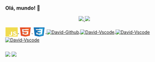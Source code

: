 ### Olá, mundo! 👋

<!--
**erikbenficas/erikbenficas** is a ✨ _special_ ✨ repository because its `README.md` (this file) appears on your GitHub profile.

💻 Apaixonado por tecnologia
👨🏾‍💻 Amante dos códigos
📊 Espírito de empreendedor
✅ Problemas solucionados

-->

<div align="center">
  <a href="https://github.com/erikbenficas">
  <img height="180em" src="https://github-readme-stats.vercel.app/api?username=erikbenficas&show_icons=true&theme=cobalt&include_all_commits=true&count_private=true"/>
  <img height="180em" src="https://github-readme-stats.vercel.app/api/top-langs/?username=erikbenficas&layout=compact&langs_count=7&theme=cobalt"/>
</div>
  
  <div style="display: inline_block"><br>
  <img align="center" alt="David-Js" height="30" width="40" src="https://raw.githubusercontent.com/devicons/devicon/master/icons/javascript/javascript-plain.svg">
  <img align="center" alt="David-HTML" height="30" width="40" src="https://raw.githubusercontent.com/devicons/devicon/master/icons/html5/html5-original.svg">
  <img align="center" alt="David-CSS" height="30" width="40" src="https://raw.githubusercontent.com/devicons/devicon/master/icons/css3/css3-original.svg">
  <img align="center" alt="David-Github" height="30" width="40" src="https://cdn.jsdelivr.net/gh/devicons/devicon/icons/github/github-original.svg" />
  <img align="center" alt="David-Vscode" height="30" width="40" src="https://cdn.jsdelivr.net/gh/devicons/devicon/icons/vscode/vscode-original.svg" />
  <img align="center" alt="David-Vscode" height="30" width="40" src="https://cdn.jsdelivr.net/gh/devicons/devicon/icons/arduino/arduino-original-wordmark.svg" />
  <img align="center" alt="David-Vscode" height="30" width="40" src="https://cdn.jsdelivr.net/gh/devicons/devicon/icons/mysql/mysql-original-wordmark.svg" />
  </div>
  
  ##
  
  <div> 
  <a href="https://www.instagram.com/erik_benfica/" target="_blank"><img src="https://img.shields.io/badge/-Instagram-%23E4405F?style=for-the-badge&logo=instagram&logoColor=white" target="_blank"></a> 
  <a href = "erikbenficas2003@gmail.com"><img src="https://img.shields.io/badge/-Gmail-%23333?style=for-the-badge&logo=gmail&logoColor=white" target="_blank"></a>
  
</div>
